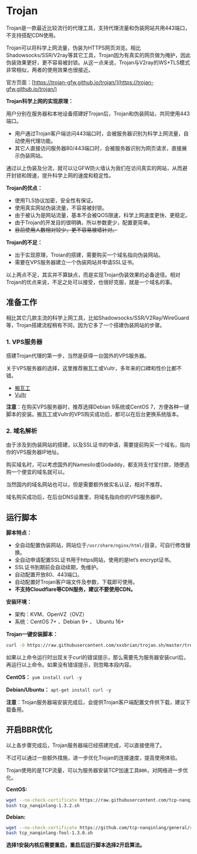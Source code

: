 # Trojan

Trojan是一款最近比较流行的代理工具，支持代理流量和伪装网站共用443端口，不支持搭配CDN使用。

Trojan可以将科学上网流量，伪装为HTTPS网页浏览。相比Shadowsocks/SSR/V2ray等其它工具，Trojan因为有真实的网页做为掩护，因此伪装效果更好，更不容易被封锁。从这一点来说，Trojan与V2ray的WS+TLS模式非常相似，两者的使用效果也很接近。

官方页面：[https://trojan-gfw.github.io/trojan/](https://trojan-gfw.github.io/trojan/)

**Trojan科学上网的实现原理：**

用户分别在服务器和本地设备搭建好Trojan后，Trojan和伪装网站，共同使用443端口。

* 用户通过Trojan客户端访问443端口时，会被服务器识别为科学上网流量，自动使用代理功能。
* 其它人直接访问服务器80/443端口时，会被服务器识别为网页请求，直接展示伪装网站。

通过以上伪装及分流，就可以让GFW防火墙认为我们在访问真实的网站，从而避开封锁和限速，提升科学上网的速度和稳定性。

**Trojan的优点：**

* 使用TLS协议加密，安全性有保证。
* 使用真实网站伪装流量，不容易被封锁。
* 由于被认为是网站流量，基本不会被QOS限速，科学上网速度更快、更稳定。
* 由于Trojan的开发目的很明确，所以参数更少，配置更简单。
* ~~目前使用人数相对较少，更不容易被墙针对。~~

**Trojan的不足：**

* 出于实现原理，Troian的搭建，需要购买一个域名指向伪装网站。
* 需要在VPS服务器建立一个伪装网站并申请SSL证书。
  
以上两点不足，其实并不算缺点，而是实现Trojan伪装效果的必备途径。相对Trojan的优点来说，不足之处可以接受，也很好克服，就是一个域名的事。

## 准备工作

相比其它几款主流的科学上网工具，比如Shadowsocks/SSR/V2Ray/WireGuard等，Trojan搭建流程稍有不同，因为它多了一个搭建伪装网站的步骤。

### 1. VPS服务器

搭建Trojan代理的第一步，当然是获得一台国外的VPS服务器。

关于VPS服务器的选择，这里推荐搬瓦工或Vultr，多年来的口碑和性价比都不错。

* [搬瓦工](https://bwh88.net/)
* [Vultr](https://www.vultr.com/)

**注意**：在购买VPS服务器时，推荐选择Debian 9系统或CentOS 7，方便各种一键脚本的安装。搬瓦工或Vultr的VPS购买成功后，都可以在后台更换系统版本。

### 2. 域名解析

由于涉及到伪装网站的搭建，以及SSL证书的申请，需要提前购买一个域名，指向你的VPS服务器IP地址。

购买域名时，可以考虑国外的Namesilo或Godaddy，都支持支付宝付款，随便选购一个便宜的域名就可以。

当然国内的域名网站也可以，但是需要额外做实名认证，相对不推荐。

域名购买成功后，在后台DNS设置里，将域名指向你的VPS服务器IP。

## 运行脚本

**脚本特点：**

* 全自动配置伪装网站，网站位于`/usr/share/nginx/html/`目录，可自行修改替换。
* 全自动申请配置SSL证书用于https网站，使用的是let’s encrypt证书。
* SSL证书到期前会自动续期，免维护。
* 自动配置开放80、443端口。
* 自动配置好Trojan客户端文件及参数，下载即可使用。
* **不支持Cloudflare等CDN服务，建议不要使用CDN。**

**安装环境：**

* 架构：KVM、OpenVZ（OVZ）
* 系统：CentOS 7+ 、Debian 9+ 、 Ubuntu 16+

**Trojan一键安装脚本：**

```sh
curl -O https://raw.githubusercontent.com/xxxbrian/trojan.sh/master/trojan.sh && chmod +x trojan.sh && ./trojan.sh
```

如果以上命令运行时出现关于curl的错误提示，那么需要先为服务器安装curl后，再运行以上命令。如果没有错误提示，则忽略本段内容。

**CentOS：**
`yum install curl -y`

**Debian/Ubuntu：**
`apt-get install curl -y`

**注意**：Trojan服务器端安装完成后，会提供Trojan客户端配置文件供下载，建议下载备用。

## 开启BBR优化

以上各步骤完成后，Trojan服务器端已经搭建完成，可以直接使用了。

不过可以通过一些额外措施，进一步优化Trojan的连接速度，提高使用体验。

Trojan使用的是TCP流量，可以为服务器安装TCP加速工具`BBR`，对网络进一步优化。

**CentOS:**

```sh
wget --no-check-certificate https://raw.githubusercontent.com/tcp-nanqinlang/general/master/General/CentOS/bash/tcp_nanqinlang-1.3.2.sh
bash tcp_nanqinlang-1.3.2.sh
```

**Debian:**

```sh
wget --no-check-certificate https://github.com/tcp-nanqinlang/general/releases/download/3.4.2.1/tcp_nanqinlang-fool-1.3.0.sh
bash tcp_nanqinlang-fool-1.3.0.sh
```

**选择1安装内核后需要重启，重启后运行脚本选择2开启算法。**
